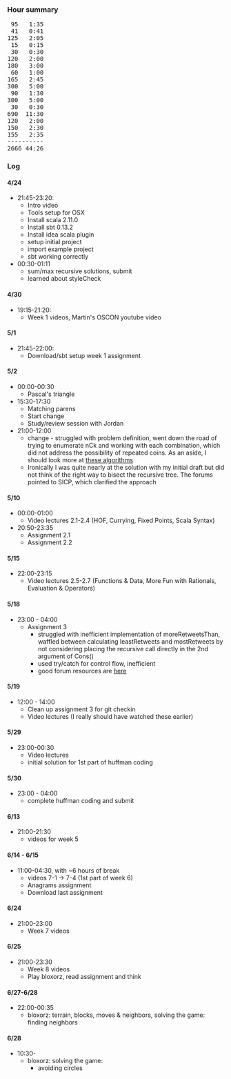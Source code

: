 ### Hour summary
<pre>
 95   1:35
 41   0:41
125   2:05
 15   0:15
 30   0:30
120   2:00
180   3:00
 60   1:00
165   2:45
300   5:00
 90   1:30
300   5:00
 30   0:30
690  11:30
120   2:00
150   2:30
155   2:35
----------
2666 44:26
</pre>

### Log
#### 4/24

* 21:45-23:20:
	* Intro video
	* Tools setup for OSX
	* Install scala 2.11.0
	* Install sbt 0.13.2
	* Install idea scala plugin
	* setup initial project
	* import example project
	* sbt working correctly
* 00:30-01:11
	* sum/max recursive solutions, submit
	* learned about styleCheck

#### 4/30

* 19:15-21:20:
	* Week 1 videos, Martin's OSCON youtube video

#### 5/1

* 21:45-22:00:
	* Download/sbt setup week 1 assignment

#### 5/2

* 00:00-00:30
	* Pascal's triangle
* 15:30-17:30
	* Matching parens
	* Start change
	* Study/review session with Jordan
* 21:00-12:00
	* change - struggled with problem definition, went down the road of trying to enumerate nCk and working with each combination, which did not address the possibility of repeated coins. As an aside, I should look more at [these algorithms](http://stackoverflow.com/questions/127704/algorithm-to-return-all-combinations-of-k-elements-from-n)
	* Ironically I was quite nearly at the solution with my initial draft but did not think of the right way to bisect the recursive tree.  The forums pointed to SICP, which clarified the approach

#### 5/10
* 00:00-01:00
	* Video lectures 2.1-2.4 (HOF, Currying, Fixed Points, Scala Syntax)
* 20:50-23:35
	* Assignment 2.1
	* Assignment 2.2

#### 5/15
* 22:00-23:15
	* Video lectures 2.5-2.7 (Functions & Data, More Fun with Rationals, Evaluation & Operators)

#### 5/18
* 23:00 - 04:00
	* Assignment 3 
		- struggled with inefficient implementation of moreRetweetsThan, waffled between calculating leastRetweets and mostRetweets by not considering placing the recursive call directly in the 2nd argument of Cons()
		- used try/catch for control flow, inefficient
		- good forum resources are [here](https://class.coursera.org/progfun-004/forum/thread?thread_id=739)

#### 5/19
* 12:00 - 14:00
	* Clean up assignment 3 for git checkin
	* Video lectures (I really should have watched these earlier)

#### 5/29
* 23:00-00:30
	* Video lectures
	* initial solution for 1st part of huffman coding

#### 5/30
* 23:00 - 04:00
	* complete huffman coding and submit

#### 6/13
* 21:00-21:30
	* videos for week 5

#### 6/14 - 6/15
* 11:00-04:30, with ~6 hours of break
	* videos 7-1 -> 7-4 (1st part of week 6)
	* Anagrams assignment
	* Download last assignment

#### 6/24
* 21:00-23:00
	* Week 7 videos

#### 6/25
* 21:00-23:30
	* Week 8 videos
	* Play bloxorz, read assignment and think

#### 6/27-6/28
* 22:00-00:35
	* bloxorz: terrain, blocks, moves & neighbors, solving the game: finding neighbors

#### 6/28
* 10:30-
	* bloxorz: solving the game:
		* avoiding circles